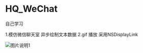 # HQ_WeChat
自己学习

1.模仿微信聊天室 
 异步绘制文本数据
2.gif 播放 采用NSDisplayLink 
 
![图片说明1](https://github.com/liuhuakun/BrushShots/blob/master/1.PNG)
